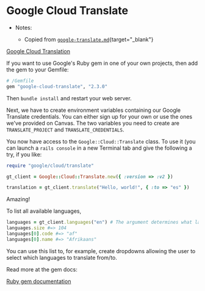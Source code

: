 # Google Cloud Translate

- Notes:

  - Copied from [`google-translate.md`](https://github.com/firstdraft/appdev-chapters/blob/benp-edits/google-translate.md){target="_blank"}

[Google Cloud Translation](https://cloud.google.com/translate)

If you want to use Google's Ruby gem in one of your own projects, then add the gem to your Gemfile:

```ruby
# /Gemfile
gem "google-cloud-translate", "2.3.0"
```

Then `bundle install` and restart your web server.

Next, we have to create environment variables containing our Google Translate credentials. You can either sign up for your own or use the ones we've provided on Canvas. The two variables you need to create are `TRANSLATE_PROJECT` and `TRANSLATE_CREDENTIALS`.

You now have access to the `Google::Cloud::Translate` class. To use it (you can launch a `rails console` in a new Terminal tab and give the following a try, if you like:

```ruby
require "google/cloud/translate"

gt_client = Google::Cloud::Translate.new({ :version => :v2 })

translation = gt_client.translate("Hello, world!", { :to => "es" })
```

Amazing!

To list all available languages,

```ruby
languages = gt_client.languages("en") # The argument determines what language to list the other language names in
languages.size #=> 104
languages[0].code #=> "af"
languages[0].name #=> "Afrikaans"
```

You can use this list to, for example, create dropdowns allowing the user to select which languages to translate from/to.

Read more at the gem docs:

[Ruby gem documentation](https://googleapis.dev/ruby/google-cloud-translate/latest/index.html#Using_the_legacy_v2_client)
